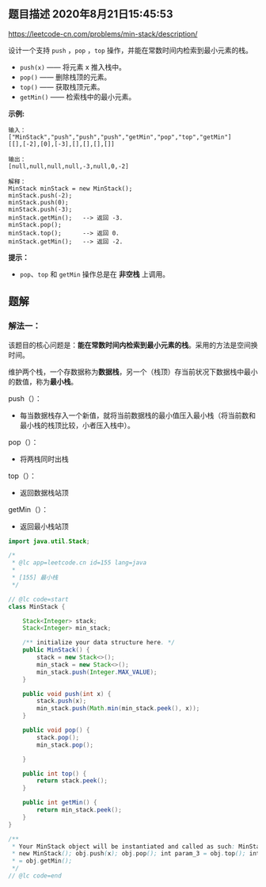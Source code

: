 ## 题目描述	2020年8月21日15:45:53

https://leetcode-cn.com/problems/min-stack/description/

设计一个支持 `push` ，`pop` ，`top` 操作，并能在常数时间内检索到最小元素的栈。

- `push(x)` —— 将元素 x 推入栈中。
- `pop()` —— 删除栈顶的元素。
- `top()` —— 获取栈顶元素。
- `getMin()` —— 检索栈中的最小元素。

 

**示例:**

```
输入：
["MinStack","push","push","push","getMin","pop","top","getMin"]
[[],[-2],[0],[-3],[],[],[],[]]

输出：
[null,null,null,null,-3,null,0,-2]

解释：
MinStack minStack = new MinStack();
minStack.push(-2);
minStack.push(0);
minStack.push(-3);
minStack.getMin();   --> 返回 -3.
minStack.pop();
minStack.top();      --> 返回 0.
minStack.getMin();   --> 返回 -2.
```

 

**提示：**

- `pop`、`top` 和 `getMin` 操作总是在 **非空栈** 上调用。

## 题解

### 解法一：

该题目的核心问题是：**能在常数时间内检索到最小元素的栈**。采用的方法是空间换时间。

维护两个栈，一个存数据称为**数据栈**，另一个（栈顶）存当前状况下数据栈中最小的数值，称为**最小栈**。

push（）：

- 每当数据栈存入一个新值，就将当前数据栈的最小值压入最小栈（将当前数和最小栈的栈顶比较，小者压入栈中）。

pop（）：

- 将两栈同时出栈

top（）：

- 返回数据栈站顶

getMin（）：

- 返回最小栈站顶

```java
import java.util.Stack;

/*
 * @lc app=leetcode.cn id=155 lang=java
 *
 * [155] 最小栈
 */

// @lc code=start
class MinStack {

    Stack<Integer> stack;
    Stack<Integer> min_stack;

    /** initialize your data structure here. */
    public MinStack() {
        stack = new Stack<>();
        min_stack = new Stack<>();
        min_stack.push(Integer.MAX_VALUE);
    }

    public void push(int x) {
        stack.push(x);
        min_stack.push(Math.min(min_stack.peek(), x));
    }

    public void pop() {
        stack.pop();
        min_stack.pop();

    }

    public int top() {
        return stack.peek();
    }

    public int getMin() {
        return min_stack.peek();
    }
}

/**
 * Your MinStack object will be instantiated and called as such: MinStack obj =
 * new MinStack(); obj.push(x); obj.pop(); int param_3 = obj.top(); int param_4
 * = obj.getMin();
 */
// @lc code=end

```

